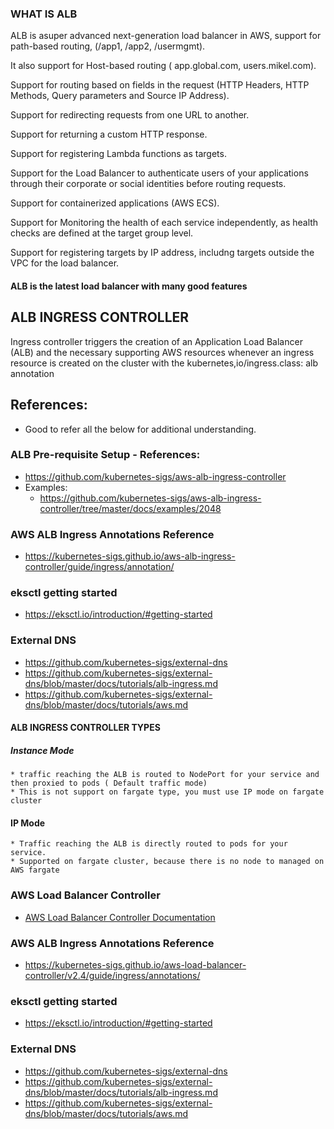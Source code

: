 ### WHAT IS ALB

ALB is  asuper advanced next-generation load balancer in AWS, support for path-based routing, (/app1, /app2, /usermgmt).

It also support for Host-based routing ( app.global.com, users.mikel.com).

Support for routing based on fields in the request (HTTP Headers, HTTP Methods, Query parameters and Source IP Address).

Support for redirecting requests from one URL to another.

Support for returning a custom HTTP response.

Support for registering Lambda functions as targets.

Support for the Load Balancer to authenticate users of your applications through their corporate or social identities before routing requests.

Support for containerized applications (AWS ECS).

Support for Monitoring the health of each service independently, as health checks are defined at the target group level.

Support for registering targets by IP address, includng targets outside the VPC for the load balancer.

#### ALB is the latest load balancer with many good features

## ALB INGRESS CONTROLLER

Ingress controller triggers the creation  of an Application Load Balancer (ALB) and the necessary supporting AWS resources whenever an ingress resource is created on the cluster with the kubernetes,io/ingress.class: alb annotation

## References: 
- Good to refer all the below for additional understanding.

### ALB Pre-requisite Setup - References: 
- https://github.com/kubernetes-sigs/aws-alb-ingress-controller
- Examples:
  - https://github.com/kubernetes-sigs/aws-alb-ingress-controller/tree/master/docs/examples/2048

### AWS ALB Ingress Annotations Reference
- https://kubernetes-sigs.github.io/aws-alb-ingress-controller/guide/ingress/annotation/

### eksctl getting started
- https://eksctl.io/introduction/#getting-started

### External DNS
- https://github.com/kubernetes-sigs/external-dns
- https://github.com/kubernetes-sigs/external-dns/blob/master/docs/tutorials/alb-ingress.md
- https://github.com/kubernetes-sigs/external-dns/blob/master/docs/tutorials/aws.md

#### ALB INGRESS CONTROLLER TYPES

##### Instance Mode
```Registers nodes within your cluster as targets for the ALB.
* traffic reaching the ALB is routed to NodePort for your service and then proxied to pods ( Default traffic mode)
* This is not support on fargate type, you must use IP mode on fargate cluster
```
#### IP Mode
```Registers pods as targets for the ALB
* Traffic reaching the ALB is directly routed to pods for your service.
* Supported on fargate cluster, because there is no node to managed on AWS fargate
```

### AWS Load Balancer Controller
- [AWS Load Balancer Controller Documentation](https://kubernetes-sigs.github.io/aws-load-balancer-controller/v2.4/)


### AWS ALB Ingress Annotations Reference
- https://kubernetes-sigs.github.io/aws-load-balancer-controller/v2.4/guide/ingress/annotations/

### eksctl getting started
- https://eksctl.io/introduction/#getting-started

### External DNS
- https://github.com/kubernetes-sigs/external-dns
- https://github.com/kubernetes-sigs/external-dns/blob/master/docs/tutorials/alb-ingress.md
- https://github.com/kubernetes-sigs/external-dns/blob/master/docs/tutorials/aws.md